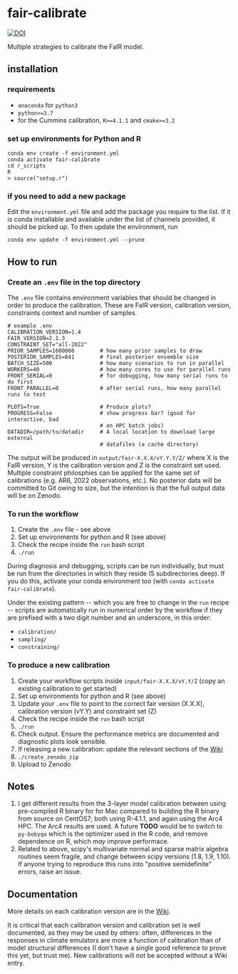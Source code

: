 # fair-calibrate

[![DOI](https://zenodo.org/badge/DOI/10.5281/zenodo.7112539.svg)](https://doi.org/10.5281/zenodo.7112539)

Multiple strategies to calibrate the FaIR model.

## installation

### requirements
- `anaconda` for `python3`
- `python>=3.7`
- for the Cummins calibration, `R>=4.1.1` and `cmake>=3.2`

### set up environments for Python and R
```
conda env create -f environment.yml
conda activate fair-calibrate
cd r_scripts
R
> source("setup.r")
```

### if you need to add a new package
Edit the `environment.yml` file and add the package you require to the list. If it is conda installable and available under the list of channels provided, it should be picked up. To then update the environment, run
```
conda env update -f environment.yml --prune
```

## How to run

### Create an `.env` file in the top directory

The `.env` file contains environment variables that should be changed in order to produce the calibration. These are FaIR version, calibration version, constraints context and number of samples.

```
# example .env
CALIBRATION_VERSION=1.4
FAIR_VERSION=2.1.3
CONSTRAINT_SET="all-2022"
PRIOR_SAMPLES=1600000        # how many prior samples to draw
POSTERIOR_SAMPLES=841        # final posterior ensemble size
BATCH_SIZE=500               # how many scenarios to run in parallel
WORKERS=40                   # how many cores to use for parallel runs
FRONT_SERIAL=0               # for debugging, how many serial runs to do first
FRONT_PARALLEL=0             # after serial runs, how many parallel runs to test

PLOTS=True                   # Produce plots?
PROGRESS=False               # show progress bar? (good for interactive, bad
                             # on HPC batch jobs)
DATADIR=/path/to/datadir     # A local location to download large external
                             # datafiles (a cache directory)
```

The output will be produced in `output/fair-X.X.X/vY.Y.Y/Z/` where X is the FaIR version, Y is the calibration version and Z is the constraint set used. Multiple constraint philosphies can be applied for the same set of calibrations (e.g. AR6, 2022 observations, etc.). No posterior data will be committed to Git owing to size, but the intention is that the full output data will be on Zenodo.

### To run the workflow
1. Create the `.env` file - see above
2. Set up environments for python and R (see above)
3. Check the recipe inside the `run` bash script
4. `./run`

During diagnosis and debugging, scripts can be run individually, but must be run from the directories in which they reside (5 subdirectories deep). If you do this, activate your conda environment too (with `conda activate fair-calibrate`).

Under the existing pattern -- which you are free to change in the `run` recipe -- scripts are automatically run in numerical order by the workflow if they are prefixed with a two digit number and an underscore, in this order:
- `calibration/`
- `sampling/`
- `constraining/`

### To produce a new calibration
1. Create your workflow scripts inside `input/fair-X.X.X/vY.Y/Z` (copy an existing calibration to get started)
2. Set up environments for python and R (see above)
3. Update your `.env` file to point to the correct fair version (X.X.X), calibration version (vY.Y) and constraint set (Z)
4. Check the recipe inside the `run` bash script
5. `./run`
6. Check output. Ensure the performance metrics are documented and diagnostic plots look sensible.
7. If releasing a new calibration: update the relevant sections of the [Wiki](https://github.com/chrisroadmap/fair-calibrate/wiki)
8. `./create_zenodo_zip`
9. Upload to Zenodo

## Notes
1. I get different results from the 3-layer model calibration between using pre-compiled R binary for for Mac compared to building the R binary from source on CentOS7; both using R-4.1.1, and again using the Arc4 HPC. The Arc4 results are used. A future **TODO** would be to switch to ``py-bobyqa`` which is the optimizer used in the R code, and remove dependence on R, which *may* improve performace.
2. Related to above, scipy's multivariate normal and sparse matrix algebra routines seem fragile, and change between scipy versions (1.8, 1.9, 1.10). If anyone trying to reproduce this runs into "positive semidefinite" errors, raise an issue.

## Documentation
More details on each calibration version are in the [Wiki](https://github.com/chrisroadmap/fair-calibrate/wiki).

It is critical that each calibration version and calibration set is well documented, as they may be used by others: often, differences in the responses in climate emulators are more a function of calibration than of model structural differences (I don't have a single good reference to prove this yet, but trust me). New calibrations will not be accepted without a Wiki entry.
